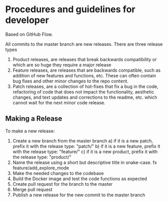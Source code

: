 # Procedures and guidelines for developer #
Based on GitHub Flow.

All commits to the master branch are new releases. There are three release types
1. Product releases, are releases that break backwards compatibility or which are
so huge they require a major release
2. Feature releases, are releases that are backwards compatible, such as addition
of new features and functions, etc. These can often contain bug fixes and other
minor changes to the repo content.
3. Patch releases, are a collection of hot-fixes that fix a bug in the code,
refactoring of code that does not impact the functionality, aesthetic changes,
and text updates and corrections to the readme, etc. which cannot wait for the
next minor code release.

## Making a Release ##
To make a new release:
1. Create a new branch from the master branch
   a) if it is a new patch, prefix it with the release type: "patch/"
   b) if it is a new feature, prefix it with the release type: "feature/"
   c) if it is a new product, prefix it with the release type: "product/"
2. Name the release using a short but descriptive title in snake-case.
fx feature/add_explore_mode
3. Make the needed changes to the codebase
4. Build the Docker image and test the code functions as expected
5. Create pull request for the branch to the master
6. Merge pull request
7. Publish a new release for the new commit to the master branch
